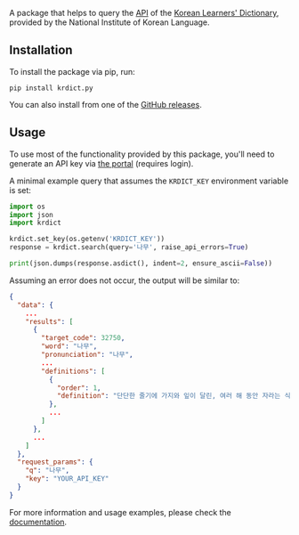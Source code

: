 A package that helps to query the [API](https://krdict.korean.go.kr/openApi/openApiInfo) of the
[Korean Learners' Dictionary](https://krdict.korean.go.kr/mainAction), provided by the National Institute of Korean Language.

## Installation

To install the package via pip, run:

```
pip install krdict.py
```

You can also install from one of the [GitHub releases](https://github.com/omarkmu/krdict.py/releases).

## Usage
To use most of the functionality provided by this package, you'll need to generate an API key via
[the portal](https://krdict.korean.go.kr/openApi/openApiRegister) (requires login).

A minimal example query that assumes the `KRDICT_KEY` environment variable is set:

```python
import os
import json
import krdict

krdict.set_key(os.getenv('KRDICT_KEY'))
response = krdict.search(query='나무', raise_api_errors=True)

print(json.dumps(response.asdict(), indent=2, ensure_ascii=False))
```

Assuming an error does not occur, the output will be similar to:

```json
{
  "data": {
    ...
    "results": [
      {
        "target_code": 32750,
        "word": "나무",
        "pronunciation": "나무",
        ...
        "definitions": [
          {
            "order": 1,
            "definition": "단단한 줄기에 가지와 잎이 달린, 여러 해 동안 자라는 식물."
          },
          ...
        ]
      },
      ...
    ]
  },
  "request_params": {
    "q": "나무",
    "key": "YOUR_API_KEY"
  }
}
```

For more information and usage examples, please check the [documentation](https://krdictpy.readthedocs.io/en/v2.1.0).
